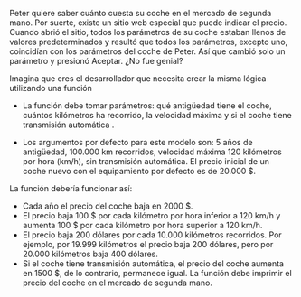 
Peter quiere saber cuánto cuesta su coche en el mercado de segunda mano. Por suerte, existe un sitio web especial que puede indicar el precio. Cuando abrió el sitio, todos los parámetros de su coche estaban llenos de valores predeterminados y resultó que todos los parámetros, excepto uno, coincidían con los parámetros del coche de Peter. Así que cambió solo un parámetro y presionó Aceptar. ¿No fue genial?

Imagina que eres el desarrollador que necesita crear la misma lógica utilizando una función 
- La función debe tomar parámetros: qué antigüedad tiene el coche, cuántos kilómetros ha recorrido, la velocidad máxima y si el coche tiene transmisión automática .

- Los argumentos por defecto para este modelo son: 5 años de antigüedad, 100.000 km recorridos, velocidad máxima 120 kilómetros por hora (km/h), sin transmisión automática. El precio inicial de un coche nuevo con el equipamiento por defecto es de 20.000 $.

La función debería funcionar así:

- Cada año el precio del coche baja en 2000 $.
- El precio baja 100 $ por cada kilómetro por hora inferior a 120 km/h y aumenta 100 $ por cada kilómetro por hora superior a 120 km/h.
- El precio baja 200 dólares por cada 10.000 kilómetros recorridos. Por ejemplo, por 19.999 kilómetros el precio baja 200 dólares, pero por 20.000 kilómetros baja 400 dólares.
- Si el coche tiene transmisión automática, el precio del coche aumenta en 1500 $, de lo contrario, permanece igual.
La función debe imprimir el precio del coche en el mercado de segunda mano.